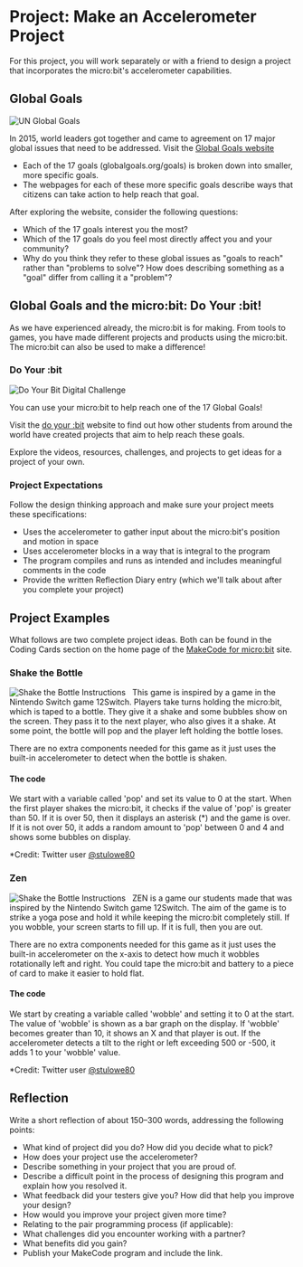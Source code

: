 # Project: Make an Accelerometer Project

For this project, you will work separately or with a friend to design a project that incorporates the micro:bit's accelerometer capabilities.

## Global Goals

![UN Global Goals](/static/courses/csintro/accelerometer/global.png)

In 2015, world leaders got together and came to agreement on 17 major global issues that need to be addressed. Visit the [Global Goals website](https://www.globalgoals.org)

- Each of the 17 goals (globalgoals.org/goals) is broken down into smaller, more specific goals.
- The webpages for each of these more specific goals describe ways that citizens can take action to help reach that goal.

After exploring the website, consider the following questions:

- Which of the 17 goals interest you the most?
- Which of the 17 goals do you feel most directly affect you and your community?
- Why do you think they refer to these global issues as "goals to reach" rather than "problems to solve"? How does describing something as a "goal" differ from calling it a "problem"?

## Global Goals and the micro:bit: Do Your :bit!

As we have experienced already, the micro:bit is for making. From tools to games, you have made different projects and products using the micro:bit. The micro:bit can also be used to make a difference!

### Do Your :bit

![Do Your Bit Digital Challenge](/static/courses/csintro/accelerometer/bit.png)

You can use your micro:bit to help reach one of the 17 Global Goals!

Visit the [do your :bit](https://microbit.org/projects/do-your-bit) website to find out how other students from around the world have created projects that aim to help reach these goals.

Explore the videos, resources, challenges, and projects to get ideas for a project of your own.

### Project Expectations

Follow the design thinking approach and make sure your project meets these specifications: 

- Uses the accelerometer to gather input about the micro:bit's position and motion in space
- Uses accelerometer blocks in a way that is integral to the program
- The program compiles and runs as intended and includes meaningful comments in the code
- Provide the written Reflection Diary entry (which we'll talk about after you complete your project)

## Project Examples

What follows are two complete project ideas. 
Both can be found in the Coding Cards section on the home page of the [MakeCode for micro:bit](makecode.microbit.org) site.

### Shake the Bottle

![Shake the Bottle Instructions](/static/courses/csintro/accelerometer/shake.jpg)
 
This game is inspired by a game in the Nintendo Switch game 12Switch. Players take turns holding the micro:bit, which is taped to a bottle. They give it a shake and some bubbles show on the screen. They pass it to the next player, who also gives it a shake. At some point, the bottle will pop and the player left holding the bottle loses.

There are no extra components needed for this game as it just uses the built-in accelerometer to detect when the bottle is shaken.

#### The code

We start with a variable called 'pop' and set its value to 0 at the start. When the first player shakes the micro:bit, it checks if the value of 'pop' is greater than 50. If it is over 50, then it displays an asterisk (*) and the game is over. If it is not over 50, it adds a random amount to 'pop' between 0 and 4 and shows some bubbles on display.

\*Credit: Twitter user [@stulowe80](https://twitter.com/stulowe80)

### Zen

![Shake the Bottle Instructions](/static/courses/csintro/accelerometer/shake.jpg)
 
ZEN is a game our students made that was inspired by the Nintendo Switch game 12Switch. The aim of the game is to strike a yoga pose and hold it while keeping the micro:bit completely still. If you wobble, your screen starts to fill up. If it is full, then you are out.

There are no extra components needed for this game as it just uses the built-in accelerometer on the x-axis to detect how much it wobbles rotationally left and right. You could tape the micro:bit and battery to a piece of card to make it easier to hold flat.


#### The code

We start by creating a variable called 'wobble' and setting it to 0 at the start. The value of 'wobble' is shown as a bar graph on the display. If 'wobble' becomes greater than 10, it shows an X and that player is out. If the accelerometer detects a tilt to the right or left exceeding 500 or -500, it adds 1 to your 'wobble' value.

\*Credit: Twitter user [@stulowe80](https://twitter.com/stulowe80)

## Reflection

Write a short reflection of about 150–300 words, addressing the following points:

* What kind of project did you do? How did you decide what to pick?
* How does your project use the accelerometer?
* Describe something in your project that you are proud of.
* Describe a difficult point in the process of designing this program and explain how you resolved it.
* What feedback did your testers give you? How did that help you improve your design?
* How would you improve your project given more time?
* Relating to the pair programming process (if applicable):
* What challenges did you encounter working with a partner?
* What benefits did you gain?
* Publish your MakeCode program and include the link.
